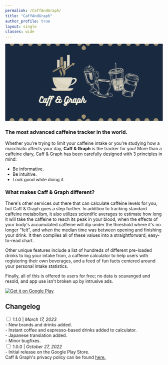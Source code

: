 ```yaml
---
permalink: /CaffAndGraph/
title: "CaffAndGraph"
author_profile: true
layout: single
classes: wide
---
```


<img src="/assets/images/caffandgraph_feature_graphic.png">
<h3> The most advanced caffeine tracker in the world. </h3>

<div>
  <span class="caffengraphp">Whether you're trying to limit your caffeine intake or you're studying how a macchiato affects your day, <b>Caff & Graph</b> is the tracker for you!
  More than a caffeine diary, Caff & Graph has been carefully designed with 3 principles in mind:</span>
  <ul class="caffengraphul">
    <li>Be informative.</li>
    <li>Be intuitive.</li>
    <li>Look good while doing it.</li>
  </ul>
  <span></span>
</div>

<h3>What makes Caff & Graph different?</h3>
<div>
  <p>There's other services out there that can calculate caffeine levels for you, but Caff & Graph goes a step further. 
    In addition to tracking standard caffeine metabolism, it also utilizes scientific averages to estimate
    how long it will take the caffeine to reach its peak in your blood, 
    when the effects of your body's accumulated caffeine will dip under the threshold where it's no longer "felt", and when the median time was between opening and finishing your drink.
    It then compiles all of these values into a straightforward, easy-to-read chart.
  </p>
  <p>
    Other unique features include a list of hundreds of different pre-loaded drinks to log your intake from, a caffeine calculator
    to help users with registering their own beverages, and a feed of fun facts centered around your personal intake statistics.
  </p>
  <p>
    Finally, all of this is offered to users for free; no data is scavanged and resold, and app use isn't broken up by intrusive ads.
  </p>
</div>


<div class="playbutton">
<a href='http://play.google.com/store/apps/details?id=com.belmontsoft.caffandgraph&pcampaignid=pcampaignidMKT-Other-global-all-co-prtnr-py-PartBadge-Mar2515-1'><img alt='Get it on Google Play' src='https://play.google.com/intl/en_us/badges/static/images/badges/en_badge_web_generic.png'/></a>
</div>

<!-- changelog accordion -->
  <div class="col">
    <h2><b>Changelog</b></h2>
    <div class="tabs">
      <div class="tab">
        <input type="checkbox" id="chck1">
        <label class="tab-label" for="chck1"><span>1.1.0 | <i>March 17, 2023</i></span></label>
        <div class="tab-content">
          - New brands and drinks added.<br>
          - Instant coffee and espresso-based drinks added to calculator.<br>
          - Japanese translation added.<br>
          - Minor bugfixes.
        </div>
      </div>
      <div class="tab">
        <input type="checkbox" id="chck2">
        <label class="tab-label" for="chck2"><span>1.0.0 | <i>October 27, 2022</i></span></label>
        <div class="tab-content">
          - Initial release on the Google Play Store.
        </div>
      </div>
    </div>
  </div>

  <div class="privacypolicydiv">
  <span>Caff & Graph's privacy policy can be found <a href="/CaffAndGraph/privacypolicy">here.</a></span>
</div>